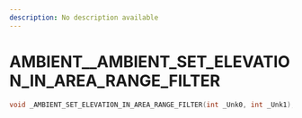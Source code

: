 ```yaml
---
description: No description available 
---
```


# AMBIENT\__AMBIENT_SET_ELEVATION_IN_AREA_RANGE_FILTER

```cpp
void _AMBIENT_SET_ELEVATION_IN_AREA_RANGE_FILTER(int _Unk0, int _Unk1);
```